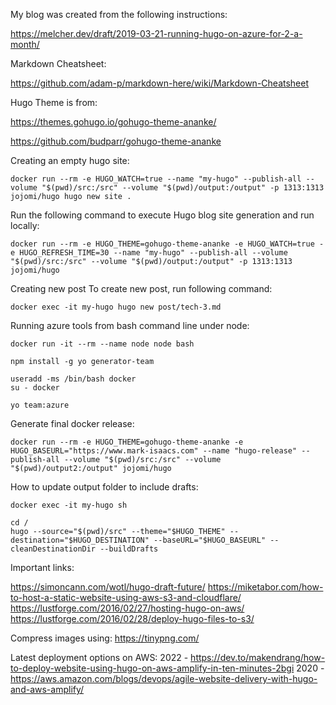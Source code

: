 My blog was created from the following instructions:

<https://melcher.dev/draft/2019-03-21-running-hugo-on-azure-for-2-a-month/>

Markdown Cheatsheet:

<https://github.com/adam-p/markdown-here/wiki/Markdown-Cheatsheet>

Hugo Theme is from:

<https://themes.gohugo.io/gohugo-theme-ananke/>

<https://github.com/budparr/gohugo-theme-ananke>


Creating an empty hugo site:
```docker
docker run --rm -e HUGO_WATCH=true --name "my-hugo" --publish-all --volume "$(pwd)/src:/src" --volume "$(pwd)/output:/output" -p 1313:1313 jojomi/hugo hugo new site .
```

Run the following command to execute Hugo blog site generation and run locally:

```docker
docker run --rm -e HUGO_THEME=gohugo-theme-ananke -e HUGO_WATCH=true -e HUGO_REFRESH_TIME=30 --name "my-hugo" --publish-all --volume "$(pwd)/src:/src" --volume "$(pwd)/output:/output" -p 1313:1313 jojomi/hugo
```

Creating new post
To create new post, run following command:
```docker
docker exec -it my-hugo hugo new post/tech-3.md
```

Running azure tools from bash command line under node:
```docker
docker run -it --rm --name node node bash

npm install -g yo generator-team

useradd -ms /bin/bash docker
su - docker

yo team:azure
```

Generate final docker release:
```docker
docker run --rm -e HUGO_THEME=gohugo-theme-ananke -e HUGO_BASEURL="https://www.mark-isaacs.com" --name "hugo-release" --publish-all --volume "$(pwd)/src:/src" --volume "$(pwd)/output2:/output" jojomi/hugo
```

How to update output folder to include drafts:

```docker
docker exec -it my-hugo sh

cd /
hugo --source="$(pwd)/src" --theme="$HUGO_THEME" --destination="$HUGO_DESTINATION" --baseURL="$HUGO_BASEURL" --cleanDestinationDir --buildDrafts
```


Important links:

https://simoncann.com/wotl/hugo-draft-future/
https://miketabor.com/how-to-host-a-static-website-using-aws-s3-and-cloudflare/
https://lustforge.com/2016/02/27/hosting-hugo-on-aws/
https://lustforge.com/2016/02/28/deploy-hugo-files-to-s3/

Compress images using: https://tinypng.com/

Latest deployment options on AWS:
2022 - https://dev.to/makendrang/how-to-deploy-website-using-hugo-on-aws-amplify-in-ten-minutes-2bgi
2020 - https://aws.amazon.com/blogs/devops/agile-website-delivery-with-hugo-and-aws-amplify/
